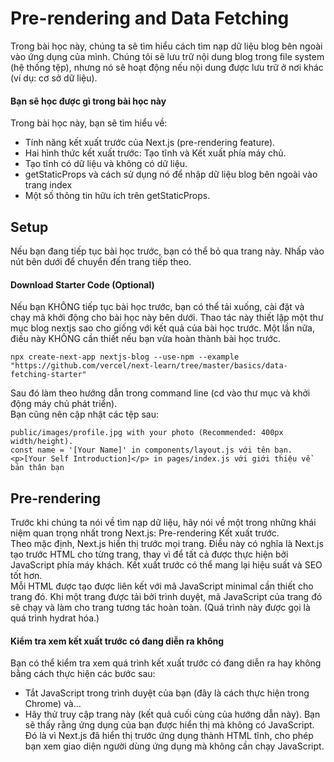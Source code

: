 # Pre-rendering and Data Fetching

Trong bài học này, chúng ta sẽ tìm hiểu cách tìm nạp dữ liệu blog bên ngoài vào ứng dụng của mình. Chúng tôi sẽ lưu trữ nội dung blog trong file system (hệ thống tệp), nhưng nó sẽ hoạt động nếu nội dung được lưu trữ ở nơi khác (ví dụ: cơ sở dữ liệu).
#### Bạn sẽ học được gì trong bài học này
Trong bài học này, bạn sẽ tìm hiểu về: 
- Tính năng kết xuất trước của Next.js (pre-rendering feature).
- Hai hình thức kết xuất trước: Tạo tĩnh và Kết xuất phía máy chủ. 
- Tạo tĩnh có dữ liệu và không có dữ liệu.
- getStaticProps và cách sử dụng nó để nhập dữ liệu blog bên ngoài vào trang index
- Một số thông tin hữu ích trên getStaticProps.



## Setup
Nếu bạn đang tiếp tục bài học trước, bạn có thể bỏ qua trang này. Nhấp vào nút bên dưới để chuyển đến trang tiếp theo.
#### Download Starter Code (Optional)
Nếu bạn KHÔNG tiếp tục bài học trước, bạn có thể tải xuống, cài đặt và chạy mã khởi động cho bài học này bên dưới. Thao tác này thiết lập một thư mục blog nextjs sao cho giống với kết quả của bài học trước.
Một lần nữa, điều này KHÔNG cần thiết nếu bạn vừa hoàn thành bài học trước.
```
npx create-next-app nextjs-blog --use-npm --example "https://github.com/vercel/next-learn/tree/master/basics/data-fetching-starter"
```
Sau đó làm theo hướng dẫn trong command line (cd vào thư mục và khởi động máy chủ phát triển).  
Bạn cũng nên cập nhật các tệp sau:  
```
public/images/profile.jpg with your photo (Recommended: 400px width/height).  
const name = '[Your Name]' in components/layout.js với tên bạn.  
<p>[Your Self Introduction]</p> in pages/index.js với giới thiệu về bản thân bạn
```
## Pre-rendering
Trước khi chúng ta nói về tìm nạp dữ liệu, hãy nói về một trong những khái niệm quan trọng nhất trong Next.js: Pre-rendering Kết xuất trước.   
Theo mặc định, Next.js hiển thị trước mọi trang. Điều này có nghĩa là Next.js tạo trước HTML cho từng trang, thay vì để tất cả được thực hiện bởi JavaScript phía máy khách. Kết xuất trước có thể mang lại hiệu suất và SEO tốt hơn.  
Mỗi HTML được tạo được liên kết với mã JavaScript minimal cần thiết cho trang đó. Khi một trang được tải bởi trình duyệt, mã JavaScript của trang đó sẽ chạy và làm cho trang tương tác hoàn toàn. (Quá trình này được gọi là quá trình hydrat hóa.)  
#### Kiểm tra xem kết xuất trước có đang diễn ra không
Bạn có thể kiểm tra xem quá trình kết xuất trước có đang diễn ra hay không bằng cách thực hiện các bước sau:   
- Tắt JavaScript trong trình duyệt của bạn (đây là cách thực hiện trong Chrome) và… 
- Hãy thử truy cập trang này (kết quả cuối cùng của hướng dẫn này).
Bạn sẽ thấy rằng ứng dụng của bạn được hiển thị mà không có JavaScript. Đó là vì Next.js đã hiển thị trước ứng dụng thành HTML tĩnh, cho phép bạn xem giao diện người dùng ứng dụng mà không cần chạy JavaScript.


